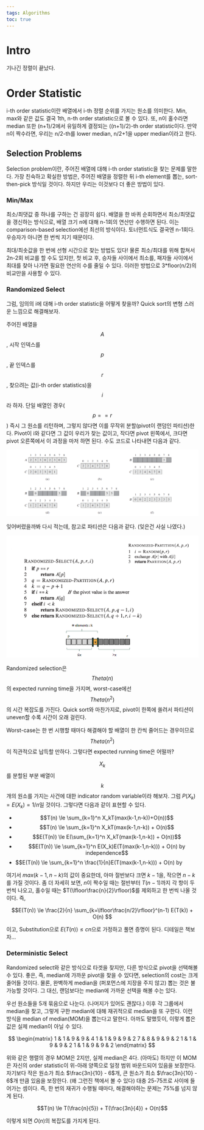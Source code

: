```yaml
---
tags: Algorithms
toc: true
---
```


# Intro
기나긴 정렬이 끝났다.


# Order Statistic
i-th order statistic이란 배열에서 i-th 정렬 순위를 가지는 원소를 의미한다. Min, max와 같은 값도 결국 1th, n-th order statistic으로 볼 수 있다. 또, n이 홀수라면 median 또한 (n+1)/2에서 유일하게 결정되는 ((n+1)/2)-th order statistic이다. 만약 n이 짝수라면, 우리는 n/2-th를 lower median, n/2+1을 upper median이라고 한다.

## Selection Problems
Selection problem이란, 주어진 배열에 대해 i-th order statistic을 찾는 문제를 말한다. 가장 친숙하고 확실한 방법은, 주어진 배열을 정렬한 뒤 i-th element를 뽑는, sort-then-pick 방식일 것이다. 하지만 우리는 이것보다 더 좋은 방법이 있다.

### Min/Max
최소/최댓값 중 하나를 구하는 건 굉장히 쉽다. 배열을 한 바퀴 순회하면서 최소/최댓값을 갱신하는 방식으로, 배열 크기 n에 대해 n-1회의 연산만 수행하면 된다. 이는 comparison-based selection에선 최선의 방식이다. 토너먼트식도 결국엔 n-1회다. 우승자가 아니면 한 번씩 지기 때문이다.

최대/최솟값을 한 번에 선형 시간으로 찾는 방법도 있다! 물론 최소/최대를 위해 합쳐서 2n-2회 비교를 할 수도 있지만, 첫 비교 후, 승자들 사이에서 최소를, 패자들 사이에서 최대를 찾아 나가면 필요한 연산의 수를 줄일 수 있다. 이러한 방법으로 3\*floor(n/2)의 비교만을 사용할 수 있다.

### Randomized Select
그럼, 임의의 i에 대해 i-th order statistic을 어떻게 찾을까? Quick sort의 변형 스러운 느낌으로 해결해보자.

주어진 배열을 $$A$$, 시작 인덱스를 $$p$$, 끝 인덱스를 $$r$$, 찾으려는 값(i-th order statistics)을 $$i$$라 하자. 단일 배열인 경우($$p == r$$) 즉시 그 원소를 리턴하며, 그렇지 않다면 이를 무작위 분할(pivot이 랜덤인 파티션)한다. Pivot이 i와 같다면 그 값이 우리가 찾는 값이고, 작다면 pivot 왼쪽에서, 크다면 pivot 오른쪽에서 이 과정을 마저 하면 된다. 수도 코드로 나타내면 다음과 같다.

![](/imgs/algorithm/algo12.png)

잊어버렸을까봐 다시 적는데, 참고로 파티션은 다음과 같다. (잊은건 사실 나였다.)

![](/imgs/algorithm/algo13.png)

Randomized selection은 $$Theta(n)$$의 expected running time을 가지며, worst-case에선 $$Theta(n^2)$$의 시간 복잡도를 가진다. Quick sort와 마찬가지로, pivot이 한쪽에 쏠려서 파티션이 uneven할 수록 시간이 오래 걸린다.

Worst-case는 한 번 시행할 때마다 해결해야 할 배열이 한 칸씩 줄어드는 경우이므로 $$Theta(n^2)$$이 직관적으로 납득할 만하다. 그렇다면 expected running time은 어떨까? 

$$X_k$$를 분할된 부분 배열이 $$k$$개의 원소를 가지는 사건에 대한 indicator random variable이라 해보자. 그럼 $P(X_k) = E(X_k) = 1/n$일 것이다. 그렇다면 다음과 같이 표현할 수 있다.

- $$T(n) \le \sum_{k=1}^n X_kT(max(k-1,n-k))+O(n))$$
- $$T(n) \le \sum_{k=1}^n X_kT(max(k-1,n-k)) + O(n)$$
- $$E(T(n)) \le E(\sum_{k=1}^n X_kT(max(k-1,n-k)) + O(n))$$
- $$E(T(n)) \le \sum_{k=1}^n E(X_k)E(T(max(k-1,n-k))) + O(n) by independence$$
- $$E(T(n)) \le \sum_{k=1}^n \frac{1}{n}E(T(max(k-1,n-k))) + O(n) by 

여기서 $max(k-1, n-k)$의 값이 중요한데, 아마 절반보다 크면 $k-1$을, 작으면 $n-k$를 가질 것이다. 좀 더 자세히 보면, $n$이 짝수일 때는 절반부터 $T(n-1)$까지 각 항이 두 번씩 나오고, 홀수일 때는 $T(\lfloor\frac{n}{2}\rfloor)$를 제외하고 한 번씩 나올 것이다. 즉,

$$E(T(n)) \le \frac{2}{n} \sum_{k=\lfloor\frac{n/2}\rfloor}^(n-1) E(T(k)) + O(n) $$

이고, Substitution으로 $E(T(n)) \le cn$으로 가정하고 풀면 증명이 된다. 디테일은 책보자...

### Deterministic Select
Randomized select와 같은 방식으로 타겟을 찾지만, 다른 방식으로 pivot을 선택해볼 수 있다. 좋은, 즉, median에 가까운 pivot을 찾을 수 있다면, selection의 cost는 크게 줄어들 것이다. 물론, 완벽하게 median을 (퍼포먼스에 지장을 주지 않고) 뽑는 것은 불가능할 것이다. 그 대신, 랜덤보다는 median에 가까운 선택을 해볼 수는 있다.


우선 원소들을 5개 묶음으로 나눈다. (나머지가 있어도 괜찮다.) 이후 각 그룹에서 median을 찾고, 그렇게 구한 median에 대해 재귀적으로 median을 또 구한다. 이런 방식을 median of median(MOM)을 뽑는다고 말한다. 아까도 말했듯이, 이렇게 뽑은 값은 실제 median이 아닐 수 있다.

$$
	\begin{matrix}
	1 & 1 & 9 & 9 & 4
	1 & 1 & 9 & 9 & 2
	7 & 8 & 9 & 9 & 2
	1 & 1 & 9 & 9 & 2
	1 & 1 & 9 & 9 & 2
	\end{matrix}
$$

위와 같은 행렬의 경우 MOM은 2지만, 실제 median은 4다. (아마도) 하지만 이 MOM은 자신의 order statistic이 위-아래 양쪽으로 일정 범위 바운드되어 있음을 보장한다. 자기보다 작은 원소가 최소 $\frac{3n}{10} - 6$개, 큰 원소가 최소 $\frac{3n}{10} - 6$개 만큼 있음을 보장한다. (왜 그런진 책에서 볼 수 있다) 대충 25-75프로 사이에 들어가는 셈이다. 즉, 한 번의 재귀가 수행될 때마다, 해결해야하는 문제는 75%를 넘지 않게 된다. 

$$T(n) \le T(\frac{n}{5}) + T(\frac{3n}{4}) + O(n)$$

이렇게 되면 $O(n)$의 복잡도를 가지게 된다.